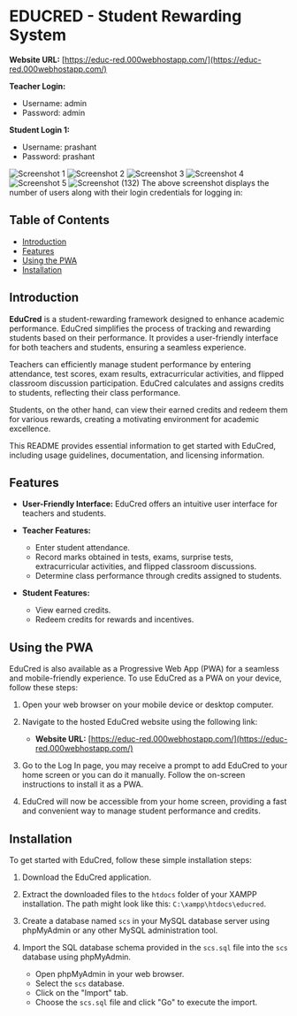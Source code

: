 # EDUCRED - Student Rewarding System

**Website URL:** [https://educ-red.000webhostapp.com/](https://educ-red.000webhostapp.com/)

**Teacher Login:**
- Username: admin
- Password: admin

**Student Login 1:**
- Username: prashant
- Password: prashant

![Screenshot 1](https://github.com/Zorothecoder/EduCred/assets/141945518/3335c659-3da6-45e7-96d8-f3c820c450c4.png)
![Screenshot 2](https://github.com/Zorothecoder/EduCred/assets/141945518/3ab5eb0b-e874-45eb-812d-266dd1f9bb92.png)
![Screenshot 3](https://github.com/Zorothecoder/EduCred/assets/141945518/844b6ad5-b0ce-4057-b863-580db46dd934.png)
![Screenshot 4](https://github.com/Zorothecoder/EduCred/assets/141945518/2bf1fb46-d7b0-4335-b230-6c6ebae276b5.png)
![Screenshot 5](https://github.com/Zorothecoder/EduCred/assets/141945518/5503527a-664b-4155-9750-df51a680c597.png)
![Screenshot (132)](https://github.com/Zorothecoder/EduCred/assets/141945518/d14b4960-e913-4a94-8b79-3663cd095192)
The above screenshot displays the number of users along with their login credentials for logging in:

## Table of Contents
- [Introduction](#introduction)
- [Features](#features)
- [Using the PWA](#using-the-pwa)
- [Installation](#installation)

## Introduction

**EduCred** is a student-rewarding framework designed to enhance academic performance. EduCred simplifies the process of tracking and rewarding students based on their performance. It provides a user-friendly interface for both teachers and students, ensuring a seamless experience.

Teachers can efficiently manage student performance by entering attendance, test scores, exam results, extracurricular activities, and flipped classroom discussion participation. EduCred calculates and assigns credits to students, reflecting their class performance.

Students, on the other hand, can view their earned credits and redeem them for various rewards, creating a motivating environment for academic excellence.

This README provides essential information to get started with EduCred, including usage guidelines, documentation, and licensing information.

## Features

- **User-Friendly Interface:** EduCred offers an intuitive user interface for teachers and students.

- **Teacher Features:**
  - Enter student attendance.
  - Record marks obtained in tests, exams, surprise tests, extracurricular activities, and flipped classroom discussions.
  - Determine class performance through credits assigned to students.

- **Student Features:**
  - View earned credits.
  - Redeem credits for rewards and incentives.

## Using the PWA

EduCred is also available as a Progressive Web App (PWA) for a seamless and mobile-friendly experience. To use EduCred as a PWA on your device, follow these steps:

1. Open your web browser on your mobile device or desktop computer.

2. Navigate to the hosted EduCred website using the following link:

   - **Website URL:** [https://educ-red.000webhostapp.com/](https://educ-red.000webhostapp.com/)

3. Go to the Log In page, you may receive a prompt to add EduCred to your home screen or you can do it manually. Follow the on-screen instructions to install it as a PWA.

4. EduCred will now be accessible from your home screen, providing a fast and convenient way to manage student performance and credits.

## Installation

To get started with EduCred, follow these simple installation steps:

1. Download the EduCred application.

2. Extract the downloaded files to the `htdocs` folder of your XAMPP installation. The path might look like this: `C:\xampp\htdocs\educred`.

3. Create a database named `scs` in your MySQL database server using phpMyAdmin or any other MySQL administration tool.

4. Import the SQL database schema provided in the `scs.sql` file into the `scs` database using phpMyAdmin.

   - Open phpMyAdmin in your web browser.
   - Select the `scs` database.
   - Click on the "Import" tab.
   - Choose the `scs.sql` file and click "Go" to execute the import.

